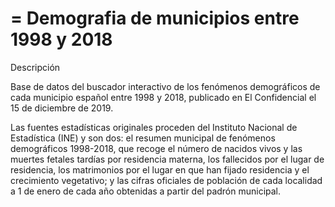 =
Demografia de municipios entre 1998 y 2018
=
Descripción

Base de datos del buscador interactivo de los fenómenos demográficos de cada municipio español entre 1998 y 2018, publicado en El Confidencial el 15 de diciembre de 2019.

Las fuentes estadísticas originales proceden del Instituto Nacional de Estadística (INE) y son dos: el resumen municipal de fenómenos demográficos 1998-2018, que recoge el número de nacidos vivos y las muertes fetales tardías por residencia materna, los fallecidos por el lugar de residencia, los matrimonios por el lugar en que han fijado residencia y el crecimiento vegetativo; y las cifras oficiales de población de cada localidad a 1 de enero de cada año obtenidas a partir del padrón municipal. 
